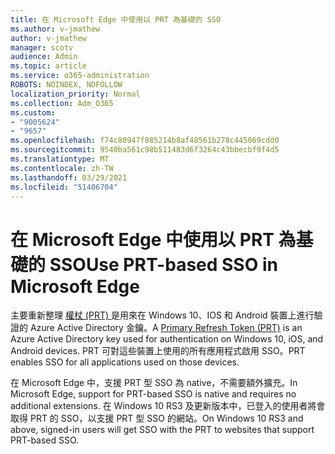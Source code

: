 ```yaml
---
title: 在 Microsoft Edge 中使用以 PRT 為基礎的 SSO
ms.author: v-jmathew
author: v-jmathew
manager: scotv
audience: Admin
ms.topic: article
ms.service: o365-administration
ROBOTS: NOINDEX, NOFOLLOW
localization_priority: Normal
ms.collection: Adm_O365
ms.custom:
- "9005624"
- "9657"
ms.openlocfilehash: f74c80947f885214b8af48561b278c445069cdd0
ms.sourcegitcommit: 9540ba561c98b511483d6f3264c43bbecbf9f4d5
ms.translationtype: MT
ms.contentlocale: zh-TW
ms.lasthandoff: 03/29/2021
ms.locfileid: "51406704"
---
```

# <a name="use-prt-based-sso-in-microsoft-edge"></a><span data-ttu-id="af9c2-102">在 Microsoft Edge 中使用以 PRT 為基礎的 SSO</span><span class="sxs-lookup"><span data-stu-id="af9c2-102">Use PRT-based SSO in Microsoft Edge</span></span>

<span data-ttu-id="af9c2-103">主要重新整理 [權杖 (PRT) ](https://go.microsoft.com/fwlink/?linkid=2133632) 是用來在 Windows 10、IOS 和 Android 裝置上進行驗證的 Azure Active Directory 金鑰。</span><span class="sxs-lookup"><span data-stu-id="af9c2-103">A [Primary Refresh Token (PRT)](https://go.microsoft.com/fwlink/?linkid=2133632) is an Azure Active Directory key used for authentication on Windows 10, iOS, and Android devices.</span></span> <span data-ttu-id="af9c2-104">PRT 可對這些裝置上使用的所有應用程式啟用 SSO。</span><span class="sxs-lookup"><span data-stu-id="af9c2-104">PRT enables SSO for all applications used on those devices.</span></span>

<span data-ttu-id="af9c2-105">在 Microsoft Edge 中，支援 PRT 型 SSO 為 native，不需要額外擴充。</span><span class="sxs-lookup"><span data-stu-id="af9c2-105">In Microsoft Edge, support for PRT-based SSO is native and requires no additional extensions.</span></span> <span data-ttu-id="af9c2-106">在 Windows 10 RS3 及更新版本中，已登入的使用者將會取得 PRT 的 SSO，以支援 PRT 型 SSO 的網站。</span><span class="sxs-lookup"><span data-stu-id="af9c2-106">On Windows 10 RS3 and above, signed-in users will get SSO with the PRT to websites that support PRT-based SSO.</span></span>

